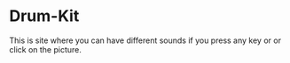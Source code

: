 # Drum-Kit
This is site where you can have different sounds if you press any key or or click on the picture.
